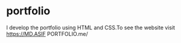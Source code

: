 # portfolio
I develop the portfolio using HTML and CSS.To see the website visit https://MD.ASIF PORTFOLIO.me/
